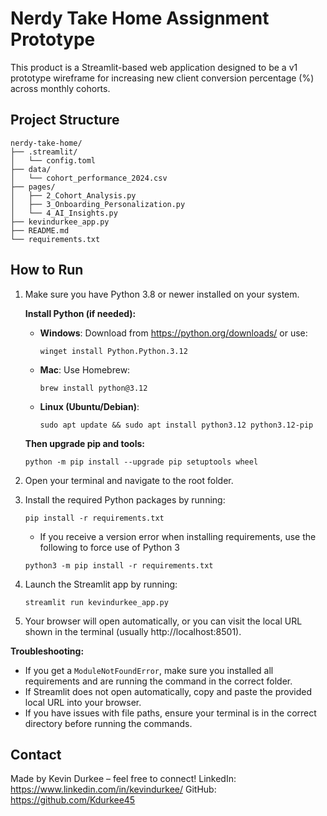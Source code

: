 # Nerdy Take Home Assignment Prototype
This product is a Streamlit-based web application designed to be a v1 prototype wireframe for increasing new client conversion percentage (%) across monthly cohorts.

## Project Structure
```
nerdy-take-home/
├── .streamlit/
│   └── config.toml
├── data/
│   └── cohort_performance_2024.csv
├── pages/
│   ├── 2_Cohort_Analysis.py
│   ├── 3_Onboarding_Personalization.py
│   └── 4_AI_Insights.py
├── kevindurkee_app.py
├── README.md
└── requirements.txt
```


## How to Run
1. Make sure you have Python 3.8 or newer installed on your system.
   
   **Install Python (if needed):**
   - **Windows**: Download from https://python.org/downloads/ or use:
     ```
     winget install Python.Python.3.12
     ```
   - **Mac**: Use Homebrew:
     ```
     brew install python@3.12
     ```
   - **Linux (Ubuntu/Debian)**:
     ```
     sudo apt update && sudo apt install python3.12 python3.12-pip
     ```
   
   **Then upgrade pip and tools:**
   ```
   python -m pip install --upgrade pip setuptools wheel
   ```
2. Open your terminal and navigate to the root folder.
3. Install the required Python packages by running:
   ```
   pip install -r requirements.txt
   ```
   - If you receive a version error when installing requirements, use the following to force use of Python 3
   ```
   python3 -m pip install -r requirements.txt
   ```
4. Launch the Streamlit app by running:
   ```
   streamlit run kevindurkee_app.py
   ```
5. Your browser will open automatically, or you can visit the local URL shown in the terminal (usually http://localhost:8501).

**Troubleshooting:**
- If you get a `ModuleNotFoundError`, make sure you installed all requirements and are running the command in the correct folder.
- If Streamlit does not open automatically, copy and paste the provided local URL into your browser.
- If you have issues with file paths, ensure your terminal is in the correct directory before running the commands.


## Contact
Made by Kevin Durkee – feel free to connect!
LinkedIn: https://www.linkedin.com/in/kevindurkee/
GitHub: https://github.com/Kdurkee45
